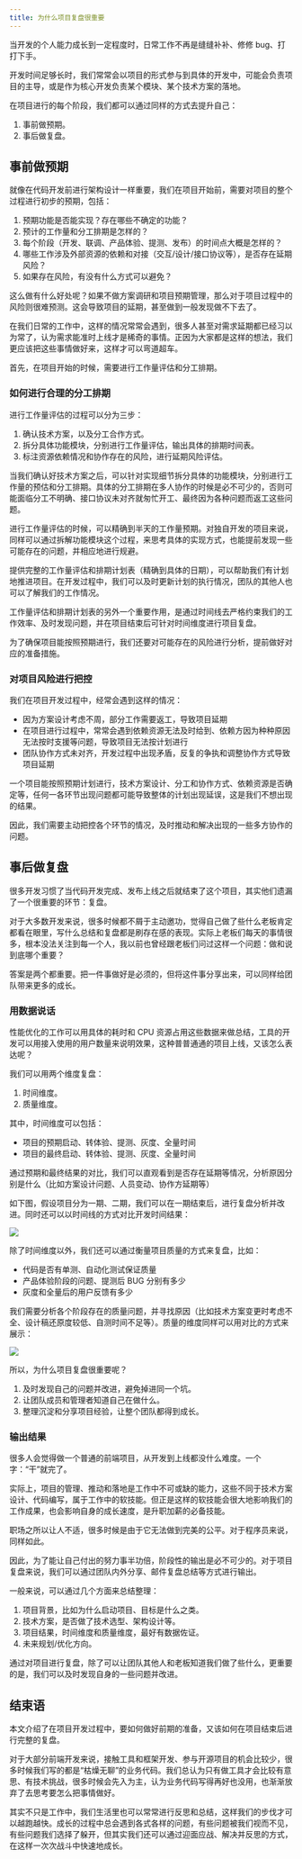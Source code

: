 ```yaml
---
title: 为什么项目复盘很重要
---
```


当开发的个人能力成长到一定程度时，日常工作不再是缝缝补补、修修 bug、打打下手。

开发时间足够长时，我们常常会以项目的形式参与到具体的开发中，可能会负责项目的主导，或是作为核心开发负责某个模块、某个技术方案的落地。

在项目进行的每个阶段，我们都可以通过同样的方式去提升自己：

1. 事前做预期。
2. 事后做复盘。

## 事前做预期

就像在代码开发前进行架构设计一样重要，我们在项目开始前，需要对项目的整个过程进行初步的预期，包括：

1. 预期功能是否能实现？存在哪些不确定的功能？
2. 预计的工作量和分工排期是怎样的？
3. 每个阶段（开发、联调、产品体验、提测、发布）的时间点大概是怎样的？
4. 哪些工作涉及外部资源的依赖和对接（交互/设计/接口协议等），是否存在延期风险？
5. 如果存在风险，有没有什么方式可以避免？

这么做有什么好处呢？如果不做方案调研和项目预期管理，那么对于项目过程中的风险则很难预测。这会导致项目的延期，甚至做到一般发现做不下去了。

在我们日常的工作中，这样的情况常常会遇到，很多人甚至对需求延期都已经习以为常了，认为需求能准时上线才是稀奇的事情。正因为大家都是这样的想法，我们更应该把这些事情做好来，这样才可以弯道超车。

首先，在项目开始的时候，需要进行工作量评估和分工排期。

### 如何进行合理的分工排期

进行工作量评估的过程可以分为三步：

1. 确认技术方案，以及分工合作方式。
2. 拆分具体功能模块，分别进行工作量评估，输出具体的排期时间表。
3. 标注资源依赖情况和协作存在的风险，进行延期风险评估。

当我们确认好技术方案之后，可以针对实现细节拆分具体的功能模块，分别进行工作量的预估和分工排期。具体的分工排期在多人协作的时候是必不可少的，否则可能面临分工不明确、接口协议未对齐就匆忙开工、最终因为各种问题而返工这些问题。

进行工作量评估的时候，可以精确到半天的工作量预期。对独自开发的项目来说，同样可以通过拆解功能模块这个过程，来思考具体的实现方式，也能提前发现一些可能存在的问题，并相应地进行规避。

提供完整的工作量评估和排期计划表（精确到具体的日期），可以帮助我们有计划地推进项目。在开发过程中，我们可以及时更新计划的执行情况，团队的其他人也可以了解我们的工作情况。

工作量评估和排期计划表的另外一个重要作用，是通过时间线去严格约束我们的工作效率、及时发现问题，并在项目结束后可针对时间维度进行项目复盘。

为了确保项目能按照预期进行，我们还要对可能存在的风险进行分析，提前做好对应的准备措施。

### 对项目风险进行把控

我们在项目开发过程中，经常会遇到这样的情况：

- 因为方案设计考虑不周，部分工作需要返工，导致项目延期
- 在项目进行过程中，常常会遇到依赖资源无法及时给到、依赖方因为种种原因无法按时支援等问题，导致项目无法按计划进行
- 团队协作方式未对齐，开发过程中出现矛盾，反复的争执和调整协作方式导致项目延期

一个项目能按照预期计划进行，技术方案设计、分工和协作方式、依赖资源是否确定等，任何一各环节出现问题都可能导致整体的计划出现延误，这是我们不想出现的结果。

因此，我们需要主动把控各个环节的情况，及时推动和解决出现的一些多方协作的问题。

## 事后做复盘

很多开发习惯了当代码开发完成、发布上线之后就结束了这个项目，其实他们遗漏了一个很重要的环节：复盘。

对于大多数开发来说，很多时候都不屑于主动邀功，觉得自己做了些什么老板肯定都看在眼里，写什么总结和复盘都是刷存在感的表现。实际上老板们每天的事情很多，根本没法关注到每一个人，我以前也曾经跟老板们问过这样一个问题：做和说到底哪个重要？

答案是两个都重要。把一件事做好是必须的，但将这件事分享出来，可以同样给团队带来更多的成长。

### 用数据说话

性能优化的工作可以用具体的耗时和 CPU 资源占用这些数据来做总结，工具的开发可以用接入使用的用户数量来说明效果，这种普普通通的项目上线，又该怎么表达呢？

我们可以用两个维度复盘：

1. 时间维度。
2. 质量维度。

其中，时间维度可以包括：

- 项目的预期启动、转体验、提测、灰度、全量时间
- 项目的最终启动、转体验、提测、灰度、全量时间

通过预期和最终结果的对比，我们可以直观看到是否存在延期等情况，分析原因分别是什么（比如方案设计问题、人员变动、协作方延期等）

如下图，假设项目分为一期、二期，我们可以在一期结束后，进行复盘分析并改进。同时还可以以时间线的方式对比开发时间结果：

![](https://github-imglib-1255459943.cos.ap-chengdu.myqcloud.com/my-career5-6.jpg)

除了时间维度以外，我们还可以通过衡量项目质量的方式来复盘，比如：

- 代码是否有单测、自动化测试保证质量
- 产品体验阶段的问题、提测后 BUG 分别有多少
- 灰度和全量后的用户反馈有多少

我们需要分析各个阶段存在的质量问题，并寻找原因（比如技术方案变更时考虑不全、设计稿还原度较低、自测时间不足等）。质量的维度同样可以用对比的方式来展示：

![](https://github-imglib-1255459943.cos.ap-chengdu.myqcloud.com/my-career5-7.jpg)

所以，为什么项目复盘很重要呢？

1. 及时发现自己的问题并改进，避免掉进同一个坑。
2. 让团队成员和管理者知道自己在做什么。
3. 整理沉淀和分享项目经验，让整个团队都得到成长。

### 输出结果

很多人会觉得做一个普通的前端项目，从开发到上线都没什么难度。一个字：“干”就完了。

实际上，项目的管理、推动和落地是工作中不可或缺的能力，这些不同于技术方案设计、代码编写，属于工作中的软技能。但正是这样的软技能会很大地影响我们的工作成果，也会影响自身的成长速度，是升职加薪的必备技能。

职场之所以让人不适，很多时候是由于它无法做到完美的公平。对于程序员来说，同样如此。

因此，为了能让自己付出的努力事半功倍，阶段性的输出是必不可少的。对于项目复盘来说，我们可以通过团队内外分享、邮件复盘总结等方式进行输出。

一般来说，可以通过几个方面来总结整理：

1. 项目背景，比如为什么启动项目、目标是什么之类。
2. 技术方案，是否做了技术选型、架构设计等。
3. 项目结果，时间维度和质量维度，最好有数据佐证。
4. 未来规划/优化方向。

通过对项目进行复盘，除了可以让团队其他人和老板知道我们做了些什么，更重要的是，我们可以及时发现自身的一些问题并改进。

## 结束语

本文介绍了在项目开发过程中，要如何做好前期的准备，又该如何在项目结束后进行完整的复盘。

对于大部分前端开发来说，接触工具和框架开发、参与开源项目的机会比较少，很多时候我们写的都是“枯燥无聊”的业务代码。我们总认为只有做工具才会比较有意思、有技术挑战，很多时候会先入为主，认为业务代码写得再好也没用，也渐渐放弃了去思考要怎么把事情做好。

其实不只是工作中，我们生活里也可以常常进行反思和总结，这样我们的步伐才可以越跑越快。成长的过程中总会遇到各式各样的问题，有些问题被我们视而不见，有些问题我们选择了躲开，但其实我们还可以通过迎面应战、解决并反思的方式，在这样一次次战斗中快速地成长。
